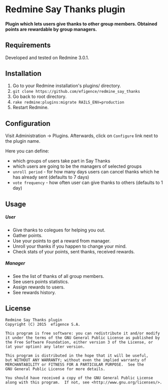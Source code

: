 # Redmine Say Thanks plugin

#### Plugin which lets users give thanks to other group members. Obtained points are rewardable by group managers.

## Requirements

Developed and tested on Redmine 3.0.1.

## Installation

1. Go to your Redmine installation's plugins/ directory.
2. `git clone https://github.com/efigence/redmine_say_thanks`
3. Go back to root directory.
4. `rake redmine:plugins:migrate RAILS_ENV=production`
5. Restart Redmine.

## Configuration

Visit Administration -> Plugins. Afterwards, click on `Configure` link next to the plugin name.

Here you can define:

* which groups of users take part in Say Thanks
* which users are going to be the managers of selected groups
* `unroll period` - for how many days users can cancel thanks which he has already sent (defaults to 7 days)
* `vote frequency` - how often user can give thanks to others (defaults to 1 day)

## Usage

##### User

* Give thanks to colegues for helping you out.
* Gather points.
* Use your points to get a reward from manager.
* Unroll your thanks if you happen to change your mind.
* Check stats of your points, sent thanks, received rewards.

##### Manager

* See the list of thanks of all group members.
* See users points statistics.
* Assign rewards to users.
* See rewards history.

## License

    Redmine Say Thanks plugin
    Copyright (C) 2015  efigence S.A.

    This program is free software: you can redistribute it and/or modify
    it under the terms of the GNU General Public License as published by
    the Free Software Foundation, either version 3 of the License, or
    (at your option) any later version.

    This program is distributed in the hope that it will be useful,
    but WITHOUT ANY WARRANTY; without even the implied warranty of
    MERCHANTABILITY or FITNESS FOR A PARTICULAR PURPOSE.  See the
    GNU General Public License for more details.

    You should have received a copy of the GNU General Public License
    along with this program.  If not, see <http://www.gnu.org/licenses/>.
